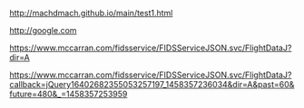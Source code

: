 
http://machdmach.github.io/main/test1.html

http://google.com

https://www.mccarran.com/fidsservice/FIDSServiceJSON.svc/FlightDataJ?dir=A

https://www.mccarran.com/fidsservice/FIDSServiceJSON.svc/FlightDataJ?callback=jQuery16402682355053257197_1458357236034&dir=A&past=60&future=480&_=1458357253959​

